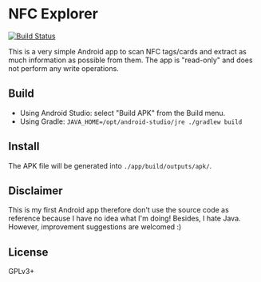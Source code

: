 # NFC Explorer

[![Build Status](https://travis-ci.org/infertux/nfc-explorer.svg?branch=master)](https://travis-ci.org/infertux/nfc-explorer)

This is a very simple Android app to scan NFC tags/cards and extract as much information as possible from them.
The app is "read-only" and does not perform any write operations.

## Build

- Using Android Studio: select "Build APK" from the Build menu.
- Using Gradle: `JAVA_HOME=/opt/android-studio/jre ./gradlew build`

## Install

The APK file will be generated into `./app/build/outputs/apk/`.

## Disclaimer

This is my first Android app therefore don't use the source code as reference because I have no idea what I'm doing!
Besides, I hate Java.
However, improvement suggestions are welcomed :)

## License

GPLv3+
